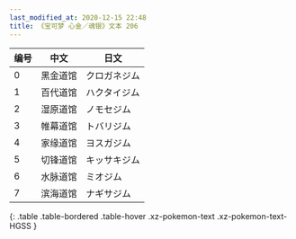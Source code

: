 ```yaml
---
last_modified_at: 2020-12-15 22:48
title: 《宝可梦 心金／魂银》文本 206
---
```

| 编号 | 中文 | 日文 |
| ---- | ---- | ---- |
| 0 | 黑金道馆 | クロガネジム |
| 1 | 百代道馆 | ハクタイジム |
| 2 | 湿原道馆 | ノモセジム |
| 3 | 帷幕道馆 | トバリジム |
| 4 | 家缘道馆 | ヨスガジム |
| 5 | 切锋道馆 | キッサキジム |
| 6 | 水脉道馆 | ミオジム |
| 7 | 滨海道馆 | ナギサジム |
{: .table .table-bordered .table-hover .xz-pokemon-text .xz-pokemon-text-HGSS }